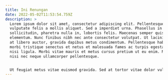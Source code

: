 ```yaml
---
title: Ini Renungan
date: 2022-05-02T11:53:54.759Z
description: >
  Lorem ipsum dolor sit amet, consectetur adipiscing elit. Pellentesque
  vulputate felis a mollis aliquet. Sed a imperdiet urna. Phasellus in odio
  sollicitudin, pharetra nulla in, lobortis felis. Maecenas semper quis ex eget
  elementum. Nunc finibus nibh nec ante consectetur volutpat. Ut lacinia tortor
  at libero auctor, gravida dapibus metus condimentum. Pellentesque habitant
  morbi tristique senectus et netus et malesuada fames ac turpis egestas. In at
  nisi ligula. Morbi vitae mauris et metus cursus pretium ut eu enim. Mauris et
  nisi nec neque ullamcorper pellentesque.


  Ut feugiat metus vitae euismod gravida. Sed at tortor vitae dolor vulputate placerat at ac augue. Morbi dictum elit consectetur est eleifend, interdum lobortis purus tempor. Sed ut eleifend ex. Pellentesque id tempor urna. Nulla facilisi. Donec aliquet interdum mauris finibus molestie. Proin tincidunt pretium sodales. Nulla facilisi. Aliquam erat volutpat. In molestie nisl eget tortor eleifend, nec pellentesque nisl imperdiet. Nunc a elementum tortor.
---
```

